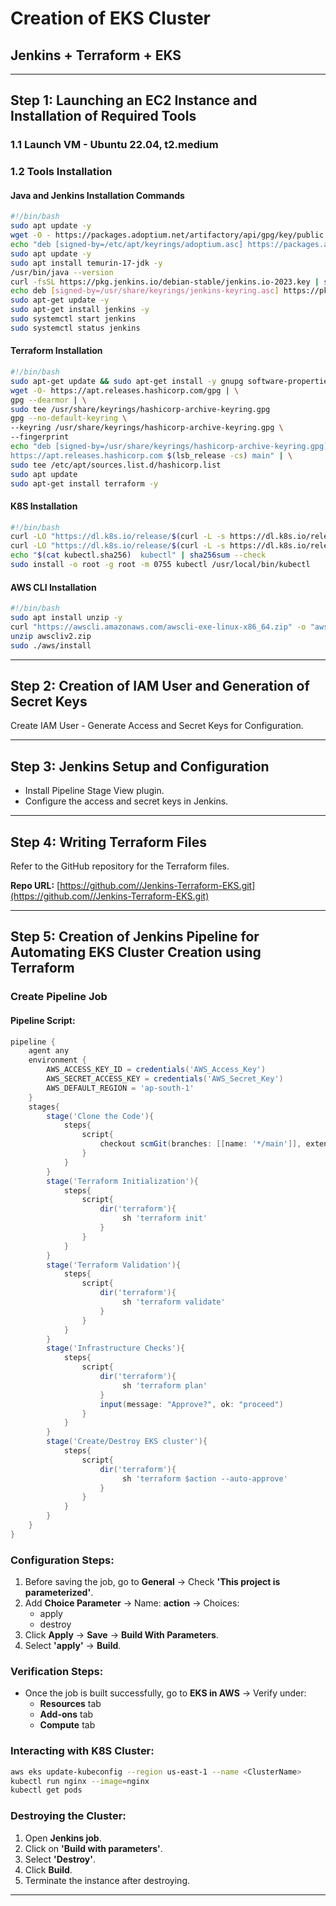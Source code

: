 # Creation of EKS Cluster

## Jenkins + Terraform + EKS

---

## Step 1: Launching an EC2 Instance and Installation of Required Tools

### 1.1 Launch VM - Ubuntu 22.04, t2.medium

### 1.2 Tools Installation

#### Java and Jenkins Installation Commands

```bash
#!/bin/bash
sudo apt update -y
wget -O - https://packages.adoptium.net/artifactory/api/gpg/key/public | sudo tee /etc/apt/keyrings/adoptium.asc
echo "deb [signed-by=/etc/apt/keyrings/adoptium.asc] https://packages.adoptium.net/artifactory/deb $(awk -F= '/^VERSION_CODENAME/{print$2}' /etc/os-release) main" | sudo tee /etc/apt/sources.list.d/adoptium.list
sudo apt update -y
sudo apt install temurin-17-jdk -y
/usr/bin/java --version
curl -fsSL https://pkg.jenkins.io/debian-stable/jenkins.io-2023.key | sudo tee /usr/share/keyrings/jenkins-keyring.asc > /dev/null
echo deb [signed-by=/usr/share/keyrings/jenkins-keyring.asc] https://pkg.jenkins.io/debian-stable binary/ | sudo tee /etc/apt/sources.list.d/jenkins.list > /dev/null
sudo apt-get update -y
sudo apt-get install jenkins -y
sudo systemctl start jenkins
sudo systemctl status jenkins
```

#### Terraform Installation

```bash
#!/bin/bash
sudo apt-get update && sudo apt-get install -y gnupg software-properties-common
wget -O- https://apt.releases.hashicorp.com/gpg | \
gpg --dearmor | \
sudo tee /usr/share/keyrings/hashicorp-archive-keyring.gpg
gpg --no-default-keyring \
--keyring /usr/share/keyrings/hashicorp-archive-keyring.gpg \
--fingerprint
echo "deb [signed-by=/usr/share/keyrings/hashicorp-archive-keyring.gpg] \
https://apt.releases.hashicorp.com $(lsb_release -cs) main" | \
sudo tee /etc/apt/sources.list.d/hashicorp.list
sudo apt update
sudo apt-get install terraform -y
```

#### K8S Installation

```bash
#!/bin/bash
curl -LO "https://dl.k8s.io/release/$(curl -L -s https://dl.k8s.io/release/stable.txt)/bin/linux/amd64/kubectl"
curl -LO "https://dl.k8s.io/release/$(curl -L -s https://dl.k8s.io/release/stable.txt)/bin/linux/amd64/kubectl.sha256"
echo "$(cat kubectl.sha256)  kubectl" | sha256sum --check
sudo install -o root -g root -m 0755 kubectl /usr/local/bin/kubectl
```

#### AWS CLI Installation

```bash
#!/bin/bash
sudo apt install unzip -y
curl "https://awscli.amazonaws.com/awscli-exe-linux-x86_64.zip" -o "awscliv2.zip"
unzip awscliv2.zip
sudo ./aws/install
```

---

## Step 2: Creation of IAM User and Generation of Secret Keys

Create IAM User - Generate Access and Secret Keys for Configuration.

---

## Step 3: Jenkins Setup and Configuration

- Install Pipeline Stage View plugin.
- Configure the access and secret keys in Jenkins.

---

## Step 4: Writing Terraform Files

Refer to the GitHub repository for the Terraform files.

**Repo URL:** [https://github.com//Jenkins-Terraform-EKS.git](https://github.com//Jenkins-Terraform-EKS.git)

---

## Step 5: Creation of Jenkins Pipeline for Automating EKS Cluster Creation using Terraform

### Create Pipeline Job

#### Pipeline Script:

```groovy
pipeline {
    agent any
    environment {
        AWS_ACCESS_KEY_ID = credentials('AWS_Access_Key')
        AWS_SECRET_ACCESS_KEY = credentials('AWS_Secret_Key')
        AWS_DEFAULT_REGION = 'ap-south-1'
    }
    stages{
        stage('Clone the Code'){
            steps{
                script{
                    checkout scmGit(branches: [[name: '*/main']], extensions: [], userRemoteConfigs: [[url: 'https://github.com/codexaman9901/Creation-of-EKS-Cluster-using-Terraform.git']])
                }
            }
        }
        stage('Terraform Initialization'){
            steps{
                script{
                    dir('terraform'){
                         sh 'terraform init'
                    }
                }
            }
        }
        stage('Terraform Validation'){
            steps{
                script{
                    dir('terraform'){
                         sh 'terraform validate'
                    }
                }
            }
        }
        stage('Infrastructure Checks'){
            steps{
                script{
                    dir('terraform'){
                         sh 'terraform plan'
                    }
                    input(message: "Approve?", ok: "proceed")
                }
            }
        }
        stage('Create/Destroy EKS cluster'){
            steps{
                script{
                    dir('terraform'){
                         sh 'terraform $action --auto-approve'
                    }
                }
            }
        }
    }
}
```

### Configuration Steps:

1. Before saving the job, go to **General** → Check **'This project is parameterized'**.
2. Add **Choice Parameter** → Name: **action** → Choices:
   - apply
   - destroy
3. Click **Apply** → **Save** → **Build With Parameters**.
4. Select **'apply'** → **Build**.

### Verification Steps:

- Once the job is built successfully, go to **EKS in AWS** → Verify under:
  - **Resources** tab
  - **Add-ons** tab
  - **Compute** tab

### Interacting with K8S Cluster:

```bash
aws eks update-kubeconfig --region us-east-1 --name <ClusterName>
kubectl run nginx --image=nginx
kubectl get pods
```

### Destroying the Cluster:

1. Open **Jenkins job**.
2. Click on **'Build with parameters'**.
3. Select **'Destroy'**.
4. Click **Build**.
5. Terminate the instance after destroying.

---

##
